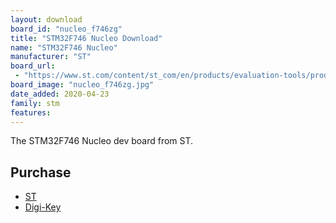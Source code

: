```yaml
---
layout: download
board_id: "nucleo_f746zg"
title: "STM32F746 Nucleo Download"
name: "STM32F746 Nucleo"
manufacturer: "ST"
board_url:
 - "https://www.st.com/content/st_com/en/products/evaluation-tools/product-evaluation-tools/mcu-mpu-eval-tools/stm32-mcu-mpu-eval-tools/stm32-nucleo-boards/nucleo-f746zg.html"
board_image: "nucleo_f746zg.jpg"
date_added: 2020-04-23
family: stm
features:
---
```


The STM32F746 Nucleo dev board from ST.

## Purchase
* [ST](https://www.st.com/content/st_com/en/products/evaluation-tools/product-evaluation-tools/mcu-mpu-eval-tools/stm32-mcu-mpu-eval-tools/stm32-nucleo-boards/nucleo-f746zg.html)
* [Digi-Key](https://www.digikey.com/product-detail/en/stmicro/NUCLEO-F746ZG/497-16282-ND/5806779)
